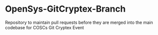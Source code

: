 # OpenSys-GitCryptex-Branch
Repository to maintain pull requests before they are merged into the main codebase for COSCs Git Cryptex Event
